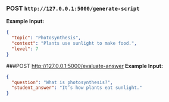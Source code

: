 ### POST `http://127.0.0.1:5000/generate-script`

**Example Input:**  
```json
{
  "topic": "Photosynthesis",
  "context": "Plants use sunlight to make food.",
  "level": 7
}
```

###POST http://127.0.0.1:5000/evaluate-answer
**Example Input:**
```json
{
  "question": "What is photosynthesis?",
  "student_answer": "It’s how plants eat sunlight."
}
```
